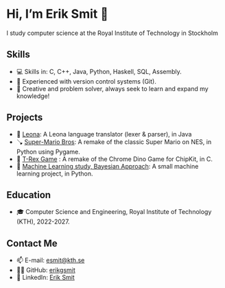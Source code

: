 # Hi, I’m Erik Smit 👋 
I study computer science at the Royal Institute of Technology in Stockholm

## Skills
* 💻 Skills in: C, C++, Java, Python, Haskell, SQL, Assembly.
* 📁 Experienced with version control systems (Git).
* 🧠 Creative and problem solver, always seek to learn and expand my knowledge!

## Projects
* 🐢 [Leona](https://github.com/erikgsmit/leona): A Leona language translator (lexer & parser), in Java
* 🪠 [Super-Mario Bros](https://github.com/erikgsmit/super-mario-nes-remastered): A remake of the classic Super Mario on NES, in Python using Pygame.
* 🦖 [T-Rex Game](https://github.com/erikgsmit/chipkit_pixel_game) : A remake of the Chrome Dino Game for ChipKit, in C.
* 🤖 [Machine Learning study, Bayesian Approach](https://github.com/erikgsmit/ML-Bayesian_Linear_Regression): A small machine learning project, in Python.

## Education
* 🎓 Computer Science and Engineering, Royal Institute of Technology (KTH), 2022-2027.

## Contact Me
* 📫 E-mail: [esmit@kth.se](mailto:esmit@kth.se)
* 👨‍💻 GitHub: [erikgsmit](https://github.com/erikgsmit)
* 💼 LinkedIn: [Erik Smit](https://www.linkedin.com/in/erik-smit-195b47277/)
<!---
erikgsmit/erikgsmit is a ✨ special ✨ repository because its `README.md` (this file) appears on your GitHub profile.
You can click the Preview link to take a look at your changes.
--->
